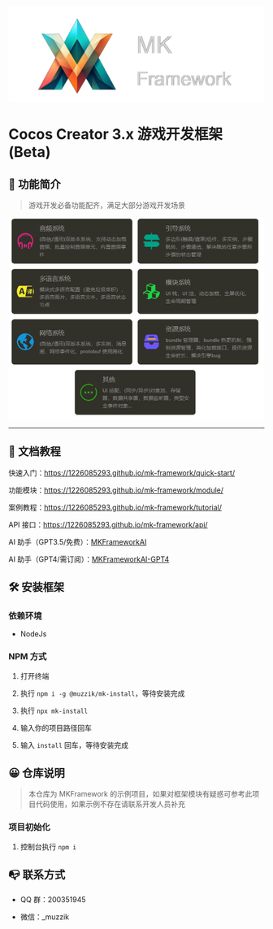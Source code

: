 <div style="text-align:left">
    <img src="./home/logo.png" alt="Image" />
</div>

# Cocos Creator 3.x 游戏开发框架 (Beta)

## 📣 功能简介

> 游戏开发必备功能配齐，满足大部分游戏开发场景

<div style="text-align:center">
    <img src="./home/功能简介.png" alt="Image" />
</div>

---

## 📗 文档教程

快速入门：https://1226085293.github.io/mk-framework/quick-start/

功能模块：https://1226085293.github.io/mk-framework/module/

案例教程：https://1226085293.github.io/mk-framework/tutorial/

API 接口：https://1226085293.github.io/mk-framework/api/

AI 助手（GPT3.5/免费）：[MKFrameworkAI](https://poe.com/MKFrameworkAI)

AI 助手（GPT4/需订阅）：[MKFrameworkAI-GPT4](https://poe.com/MKFrameworkAI-GPT4)

## 🛠️ 安装框架

### 依赖环境
- NodeJs

### NPM 方式
1. 打开终端

1. 执行 `npm i -g @muzzik/mk-install`，等待安装完成
1. 执行 `npx mk-install`
1. 输入你的项目路径回车
1. 输入 `install` 回车，等待安装完成

## 😀 仓库说明

> 本仓库为 MKFramework 的示例项目，如果对框架模块有疑惑可参考此项目代码使用，如果示例不存在请联系开发人员补充

### 项目初始化

1. 控制台执行 `npm i`

## 📭 联系方式

- QQ 群：200351945

- 微信：_muzzik
